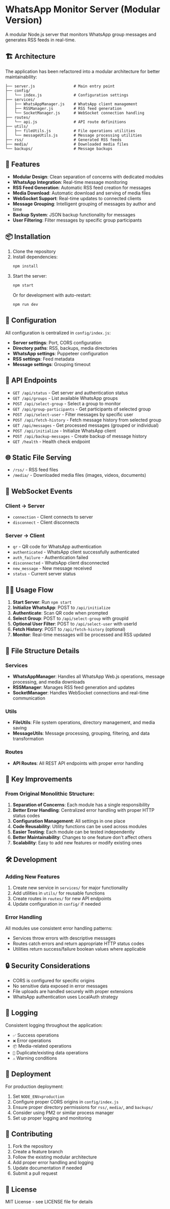 # WhatsApp Monitor Server (Modular Version)

A modular Node.js server that monitors WhatsApp group messages and generates RSS feeds in real-time.

## 🏗️ Architecture

The application has been refactored into a modular architecture for better maintainability:

```
├── server.js                 # Main entry point
├── config/
│   └── index.js              # Configuration settings
├── services/
│   ├── WhatsAppManager.js    # WhatsApp client management
│   ├── RSSManager.js         # RSS feed generation
│   └── SocketManager.js      # WebSocket connection handling
├── routes/
│   └── api.js                # API route definitions
├── utils/
│   ├── fileUtils.js          # File operations utilities
│   └── messageUtils.js       # Message processing utilities
├── rss/                      # Generated RSS feeds
├── media/                    # Downloaded media files
└── backups/                  # Message backups
```

## 🚀 Features

- **Modular Design**: Clean separation of concerns with dedicated modules
- **WhatsApp Integration**: Real-time message monitoring
- **RSS Feed Generation**: Automatic RSS feed creation for messages
- **Media Download**: Automatic download and serving of media files
- **WebSocket Support**: Real-time updates to connected clients
- **Message Grouping**: Intelligent grouping of messages by author and time
- **Backup System**: JSON backup functionality for messages
- **User Filtering**: Filter messages by specific group participants

## 📦 Installation

1. Clone the repository
2. Install dependencies:
   ```bash
   npm install
   ```
3. Start the server:
   ```bash
   npm start
   ```
   Or for development with auto-restart:
   ```bash
   npm run dev
   ```

## 🔧 Configuration

All configuration is centralized in `config/index.js`:

- **Server settings**: Port, CORS configuration
- **Directory paths**: RSS, backups, media directories
- **WhatsApp settings**: Puppeteer configuration
- **RSS settings**: Feed metadata
- **Message settings**: Grouping timeout

## 📡 API Endpoints

- `GET /api/status` - Get server and authentication status
- `GET /api/groups` - List available WhatsApp groups
- `POST /api/select-group` - Select a group to monitor
- `GET /api/group-participants` - Get participants of selected group
- `POST /api/select-user` - Filter messages by specific user
- `POST /api/fetch-history` - Fetch message history from selected group
- `GET /api/messages` - Get processed messages (grouped or individual)
- `POST /api/initialize` - Initialize WhatsApp client
- `POST /api/backup-messages` - Create backup of message history
- `GET /health` - Health check endpoint

## 🌐 Static File Serving

- `/rss/` - RSS feed files
- `/media/` - Downloaded media files (images, videos, documents)

## 🔄 WebSocket Events

### Client → Server
- `connection` - Client connects to server
- `disconnect` - Client disconnects

### Server → Client
- `qr` - QR code for WhatsApp authentication
- `authenticated` - WhatsApp client successfully authenticated
- `auth_failure` - Authentication failed
- `disconnected` - WhatsApp client disconnected
- `new_message` - New message received
- `status` - Current server status

## 🏃‍♂️ Usage Flow

1. **Start Server**: Run `npm start`
2. **Initialize WhatsApp**: POST to `/api/initialize`
3. **Authenticate**: Scan QR code when prompted
4. **Select Group**: POST to `/api/select-group` with groupId
5. **Optional User Filter**: POST to `/api/select-user` with userId
6. **Fetch History**: POST to `/api/fetch-history` (optional)
7. **Monitor**: Real-time messages will be processed and RSS updated

## 📂 File Structure Details

### Services
- **WhatsAppManager**: Handles all WhatsApp Web.js operations, message processing, and media downloads
- **RSSManager**: Manages RSS feed generation and updates
- **SocketManager**: Handles WebSocket connections and real-time communication

### Utils
- **FileUtils**: File system operations, directory management, and media saving
- **MessageUtils**: Message processing, grouping, filtering, and data transformation

### Routes
- **API Routes**: All REST API endpoints with proper error handling

## 🔧 Key Improvements

### From Original Monolithic Structure:
1. **Separation of Concerns**: Each module has a single responsibility
2. **Better Error Handling**: Centralized error handling with proper HTTP status codes
3. **Configuration Management**: All settings in one place
4. **Code Reusability**: Utility functions can be used across modules
5. **Easier Testing**: Each module can be tested independently
6. **Better Maintainability**: Changes to one feature don't affect others
7. **Scalability**: Easy to add new features or modify existing ones

## 🛠️ Development

### Adding New Features
1. Create new service in `services/` for major functionality
2. Add utilities in `utils/` for reusable functions
3. Create routes in `routes/` for new API endpoints
4. Update configuration in `config/` if needed

### Error Handling
All modules use consistent error handling patterns:
- Services throw errors with descriptive messages
- Routes catch errors and return appropriate HTTP status codes
- Utilities return success/failure boolean values where applicable

## 🔒 Security Considerations

- CORS is configured for specific origins
- No sensitive data exposed in error messages
- File uploads are handled securely with proper extensions
- WhatsApp authentication uses LocalAuth strategy

## 📝 Logging

Consistent logging throughout the application:
- `✅` Success operations
- `❌` Error operations  
- `📦` Media-related operations
- `🔁` Duplicate/existing data operations
- `⚠️` Warning conditions

## 🚀 Deployment

For production deployment:
1. Set `NODE_ENV=production`
2. Configure proper CORS origins in `config/index.js`
3. Ensure proper directory permissions for `rss/`, `media/`, and `backups/`
4. Consider using PM2 or similar process manager
5. Set up proper logging and monitoring

## 🤝 Contributing

1. Fork the repository
2. Create a feature branch
3. Follow the existing modular architecture
4. Add proper error handling and logging
5. Update documentation if needed
6. Submit a pull request

## 📄 License

MIT License - see LICENSE file for details
